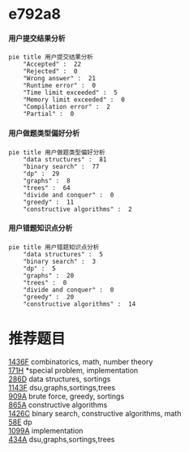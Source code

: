 # e792a8

<!-- tabs:start -->



#### **用户提交结果分析**

```mermaid
pie title 用户提交结果分析
    "Accepted" :  22
    "Rejected" :  0
    "Wrong answer" :  21
    "Runtime error" :  0
    "Time limit exceeded" :  5
    "Memory limit exceeded" :  0
    "Compilation error" :  2
    "Partial" :  0
```

#### **用户做题类型偏好分析**

```mermaid
pie title 用户做题类型偏好分析
    "data structures" :  81
    "binary search" :  77
    "dp" :  29
    "graphs" :  8
    "trees" :  64
    "divide and conquer" :  0
    "greedy" :  11
    "constructive algorithms" :  2
```
#### **用户错题知识点分析**

```mermaid
pie title 用户错题知识点分析
    "data structures" :  5
    "binary search" :  3
    "dp" :  5
    "graphs" :  20
    "trees" :  0
    "divide and conquer" :  0
    "greedy" :  20
    "constructive algorithms" :  14
```



<!-- tabs:end -->
# 推荐题目
[1436F](https://codeforces.com/contest/1436/problem/F)		combinatorics,
                        math,
                        number theory		  
[171H](https://codeforces.com/contest/171/problem/H)		*special problem,
                        implementation		  
[286D](https://codeforces.com/contest/286/problem/D)		data structures,
                        sortings		  
[1143F](https://codeforces.com/contest/1143/problem/F)		dsu,graphs,sortings,trees		  
[909A](https://codeforces.com/contest/909/problem/A)		brute force,
                        greedy,
                        sortings		  
[865A](https://codeforces.com/contest/865/problem/A)		constructive algorithms		  
[1426C](https://codeforces.com/contest/1426/problem/C)		binary search,
                        constructive algorithms,
                        math		  
[58E](https://codeforces.com/contest/58/problem/E)		dp		  
[1099A](https://codeforces.com/contest/1099/problem/A)		implementation		  
[434A](https://codeforces.com/contest/434/problem/A)		dsu,graphs,sortings,trees		  
